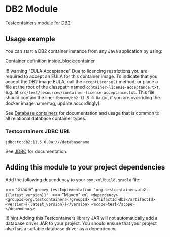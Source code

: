 # DB2 Module

Testcontainers module for [DB2](https://www.ibm.com/docs/en/db2/11.5.x?topic=deployments-db2-community-edition-docker)

## Usage example

You can start a DB2 container instance from any Java application by using:

<!--codeinclude-->
[Container definition](../../../modules/db2/src/test/java/org/testcontainers/db2/Db2ContainerTest.java) inside_block:container
<!--/codeinclude-->

!!! warning "EULA Acceptance"
    Due to licencing restrictions you are required to accept an EULA for this container image. To indicate that you accept the DB2 image EULA, call the `acceptLicense()` method, or place a file at the root of the classpath named `container-license-acceptance.txt`, e.g. at `src/test/resources/container-license-acceptance.txt`. This file should contain the line: `ibmcom/db2:11.5.0.0a` (or, if you are overriding the docker image name/tag, update accordingly).

See [Database containers](./index.md) for documentation and usage that is common to all relational database container types.

### Testcontainers JDBC URL

`jdbc:tc:db2:11.5.0.0a:///databasename`

See [JDBC](./jdbc.md) for documentation.

## Adding this module to your project dependencies

Add the following dependency to your `pom.xml`/`build.gradle` file:

=== "Gradle"
    ```groovy
    testImplementation "org.testcontainers:db2:{{latest_version}}"
    ```
=== "Maven"
    ```xml
    <dependency>
        <groupId>org.testcontainers</groupId>
        <artifactId>db2</artifactId>
        <version>{{latest_version}}</version>
        <scope>test</scope>
    </dependency>
    ```

!!! hint
    Adding this Testcontainers library JAR will not automatically add a database driver JAR to your project. You should ensure that your project also has a suitable database driver as a dependency.
